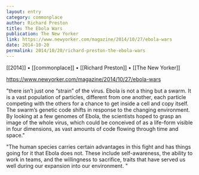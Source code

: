 ```yaml
---
layout: entry
category: commonplace
author: Richard Preston
title: The Ebola Wars
publication: The New Yorker
link: https://www.newyorker.com/magazine/2014/10/27/ebola-wars
date: 2014-10-20
permalink: 2014/10/20/richard-preston-the-ebola-wars
---
```


[[2014]] • [[commonplace]] • [[Richard Preston]] • [[The New Yorker]]

https://www.newyorker.com/magazine/2014/10/27/ebola-wars

"there isn’t just one “strain” of the virus. Ebola is not a thing but a swarm. It is a vast population of particles, different from one another, each particle competing with the others for a chance to get inside a cell and copy itself. The swarm’s genetic code shifts in response to the changing environment. By looking at a few genomes of Ebola, the scientists hoped to grasp an image of the whole virus, which could be conceived of as a life-form visible in four dimensions, as vast amounts of code flowing through time and space."

"The human species carries certain advantages in this fight and has things going for it that Ebola does not. These include self-awareness, the ability to work in teams, and the willingness to sacrifice, traits that have served us well during our expansion into our environment. "